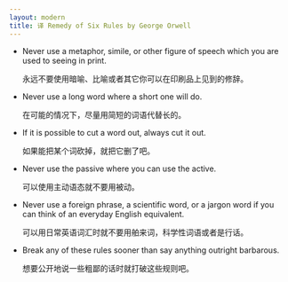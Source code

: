 ```yaml
---
layout: modern
title: 译 Remedy of Six Rules by George Orwell
---
```


* Never use a metaphor, simile, or other figure of speech which you are used to seeing in print.
  
  永远不要使用暗喻、比喻或者其它你可以在印刷品上见到的修辞。
  
* Never use a long word where a short one will do.

  在可能的情况下，尽量用简短的词语代替长的。
  
* If it is possible to cut a word out, always cut it out.

  如果能把某个词砍掉，就把它删了吧。  


* Never use the passive where you can use the active.

  可以使用主动语态就不要用被动。
  
* Never use a foreign phrase, a scientific word, or a jargon word if you can think of an everyday English equivalent.

  可以用日常英语词汇时就不要用舶来词，科学性词语或者是行话。
  
* Break any of these rules sooner than say anything outright barbarous. 

  想要公开地说一些粗鄙的话时就打破这些规则吧。